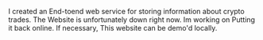 I created an End-toend web service for storing information about crypto trades. The Website is unfortunately down right now. Im working on Putting it back online. If necessary, This website can be demo'd locally. 
